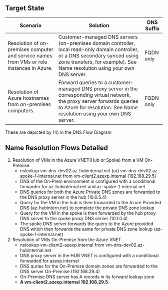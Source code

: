 ## Target State

| Scenario  | Solution | DNS Suffix |
| ------------- | ------------- |-------------|
| Resolution of on-premises computer and service names from VMs or role instances in Azure.  | Customer-managed DNS servers (on-premises domain controller, local read-only domain controller, or a DNS secondary synced using zone transfers, for example). See Name resolution using your own DNS server.  | FQDN only |
| Resolution of Azure hostnames from on-premises computers.  | Forward queries to a customer-managed DNS proxy server in the corresponding virtual network, the proxy server forwards queries to Azure for resolution. See Name resolution using your own DNS server. |FQDN only|

These are depicted by (4) in the DNS Flow Diagram

## Name Resolution Flows Detailed
1. Resolution of VMs in the Azure VNET(Hub or Spoke) from a VM On-Premise
   - nslookup vm-dns-dev02.az-hubinternal.net (or) vm-dns-dev02.az-spoke-1-internal.net from vm-client2.azexp.internal (192.168.29.5)
   - DNS of the On-Prem environment is configured with a conditional forwarder for az-hubinternal.net and az-spoke-1-internal.net
   - DNS queries for both the Azure Private DNS zones are forwarded to the DNS proxy server in the hub (10.0.5.4)
   - Query for the VM in the hub is then forwarded to the Azure Provided DNS (az-hubintern.net) to complete the private DNS zone lookup
   - Query for the VM in the spoke is then forwarded by the hub proxy DNS server to the spoke proxy DNS server (10.1.0.4)
   - The spoke DNS server forwards the query to the Azure provided DNS which then forwards the same for private DNS zone lookup (az-spoke-1-internal.net)
2. Resolution of VMs On-Premise from the Azure VNET 
    - nslookup vm-client2-azexp.internal from vm-dns-dev02.az-hubinternal.net
    - DNS proxy server in the HUB VNET is configured with a conditional forwarded for azexp.internal
    - DNS quries for the On-Premise domain zones are forwarded to the DNS server On-Premise (192.168.29.4)
    - On-Premise DNS server has A records in its forward lookup zone
    - **A vm-client2.azexp.internal 192.168.29.5**
    
